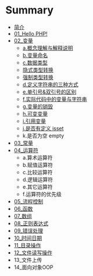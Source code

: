 # Summary

* [简介](README.md)
* [01\_Hello PHP!](chapter1.md)
* [02\_变量](02bian-liang.md)
  * [a.概念理解与解释说明](02bian-liang/agai-nian-li-jie-yu-jie-shi-shuo-ming.md)
  * [b.变量命名](02bian-liang/bbian-liang-ming-ming.md)
  * [c.数据类型](02bian-liang/cshu-ju-lei-xing.md)
  * [隐式类型转换](02bian-liang/yin-shi-lei-xing-zhuan-huan.md)
  * [强制类型转换](02bian-liang/qiang-zhi-lei-xing-zhuan-huan.md)
  * [d.定义字符串的三种方式](dding-yi-zi-fu-chuan-de-san-zhong-fang-shi.md)
  * [e.单引号&双引号的区别](02bian-liang/edan-yin-hao-3001-shuang-yin-hao-de-qu-bie.md)
  * [f.实际代码中的变量与字符串](02bian-liang/fshi-ji-dai-ma-zhong-de-bian-liang-yu-zi-fu-chuan.md)
  * [g.变量的销毁](02bian-liang/gbian-liang-de-xiao-hui.md)
  * [h.可变变量](02bian-liang/hke-bian-bian-liang.md)
  * [i.引用变量](02bian-liang/iyin-yong-bian-liang.md)
  * [j.是否有定义 isset](02bian-liang/jshi-fou-you-ding-yi-isset.md)
  * k.是否为空 empty
* [03\_常量](03chang-liang.md)
* [04\_运算符](04yun-suan-fu.md)
  * a.算术运算符
  * b.赋值运算符
  * c.比较运算符
  * d.逻辑运算符
  * e.其它运算符
  * f.运算符的优先级
* [05\_流程控制](05liu-cheng-kong-zhi.md)
* [06\_函数](06han-shu.md)
* [07\_数组](07shu-zu.md)
* [08\_正则表达式](08zheng-ze-biao-da-shi.md)
* [09\_错误处理](09cuo-wu-chu-li.md)
* [10\_时间日期](10shi-jian-ri-qi.md)
* [11\_目录操作](11mu-lu-cao-zuo.md)
* [12\_文件读写操作](12wen-jian-du-xie-cao-zuo.md)
* 13\_文件上传
* 14\_面向对象OOP

